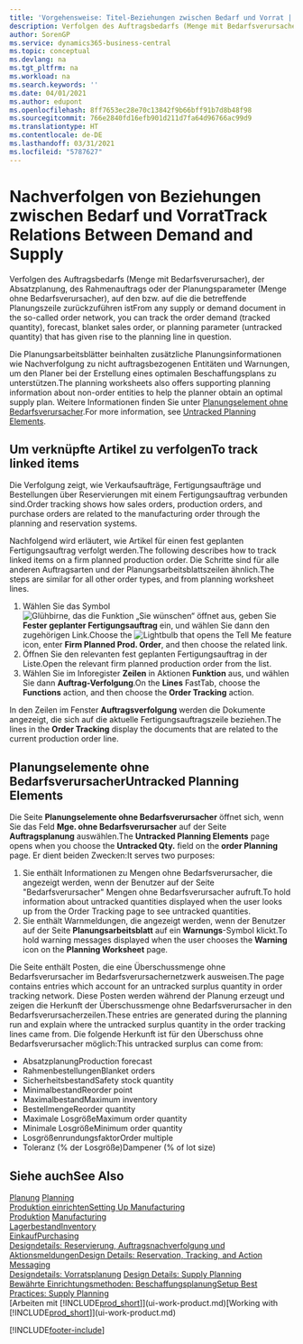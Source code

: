 ```yaml
---
title: 'Vorgehensweise: Titel-Beziehungen zwischen Bedarf und Vorrat | Microsoft Docs'
description: Verfolgen des Auftragsbedarfs (Menge mit Bedarfsverursacher), der Absatzplanung, des Rahmenauftrags oder der Planungsparameter (Menge ohne Bedarfsverursacher), auf den bzw. auf die die betreffende Planungszeile zurückzuführen ist
author: SorenGP
ms.service: dynamics365-business-central
ms.topic: conceptual
ms.devlang: na
ms.tgt_pltfrm: na
ms.workload: na
ms.search.keywords: ''
ms.date: 04/01/2021
ms.author: edupont
ms.openlocfilehash: 8ff7653ec28e70c13842f9b66bff91b7d8b48f98
ms.sourcegitcommit: 766e2840fd16efb901d211d7fa64d96766ac99d9
ms.translationtype: HT
ms.contentlocale: de-DE
ms.lasthandoff: 03/31/2021
ms.locfileid: "5787627"
---
```

# <a name="track-relations-between-demand-and-supply"></a><span data-ttu-id="dc45f-103">Nachverfolgen von Beziehungen zwischen Bedarf und Vorrat</span><span class="sxs-lookup"><span data-stu-id="dc45f-103">Track Relations Between Demand and Supply</span></span>
<span data-ttu-id="dc45f-104">Verfolgen des Auftragsbedarfs (Menge mit Bedarfsverursacher), der Absatzplanung, des Rahmenauftrags oder der Planungsparameter (Menge ohne Bedarfsverursacher), auf den bzw. auf die die betreffende Planungszeile zurückzuführen ist</span><span class="sxs-lookup"><span data-stu-id="dc45f-104">From any supply or demand document in the so-called order network, you can track the order demand (tracked quantity), forecast, blanket sales order, or planning parameter (untracked quantity) that has given rise to the planning line in question.</span></span>

<span data-ttu-id="dc45f-105">Die Planungsarbeitsblätter beinhalten zusätzliche Planungsinformationen wie Nachverfolgung zu nicht auftragsbezogenen Entitäten und Warnungen, um den Planer bei der Erstellung eines optimalen Beschaffungsplans zu unterstützen.</span><span class="sxs-lookup"><span data-stu-id="dc45f-105">The planning worksheets also offers supporting planning information about non-order entities to help the planner obtain an optimal supply plan.</span></span> <span data-ttu-id="dc45f-106">Weitere Informationen finden Sie unter [Planungselement ohne Bedarfsverursacher](production-how-track-demand-supply.md#untracked-planning-elements).</span><span class="sxs-lookup"><span data-stu-id="dc45f-106">For more information, see [Untracked Planning Elements](production-how-track-demand-supply.md#untracked-planning-elements).</span></span>

## <a name="to-track-linked-items"></a><span data-ttu-id="dc45f-107">Um verknüpfte Artikel zu verfolgen</span><span class="sxs-lookup"><span data-stu-id="dc45f-107">To track linked items</span></span>
<span data-ttu-id="dc45f-108">Die Verfolgung zeigt, wie Verkaufsaufträge, Fertigungsaufträge und Bestellungen über Reservierungen mit einem Fertigungsauftrag verbunden sind.</span><span class="sxs-lookup"><span data-stu-id="dc45f-108">Order tracking shows how sales orders, production orders, and purchase orders are related to the manufacturing order through the planning and reservation systems.</span></span>

<span data-ttu-id="dc45f-109">Nachfolgend wird erläutert, wie Artikel für einen fest geplanten Fertigungsauftrag verfolgt werden.</span><span class="sxs-lookup"><span data-stu-id="dc45f-109">The following describes how to track linked items on a firm planned production order.</span></span> <span data-ttu-id="dc45f-110">Die Schritte sind für alle anderen Auftragsarten und der Planungsarbeitsblattszeilen ähnlich.</span><span class="sxs-lookup"><span data-stu-id="dc45f-110">The steps are similar for all other order types, and from planning worksheet lines.</span></span>

1. <span data-ttu-id="dc45f-111">Wählen Sie das Symbol ![Glühbirne, das die Funktion „Sie wünschen“ öffnet](media/ui-search/search_small.png "Was möchten Sie tun?") aus, geben Sie **Fester geplanter Fertigungsauftrag** ein, und wählen Sie dann den zugehörigen Link.</span><span class="sxs-lookup"><span data-stu-id="dc45f-111">Choose the ![Lightbulb that opens the Tell Me feature](media/ui-search/search_small.png "Tell me what you want to do") icon, enter **Firm Planned Prod. Order**, and then choose the related link.</span></span>
2. <span data-ttu-id="dc45f-112">Öffnen Sie den relevanten fest geplanten Fertigungsauftrag in der Liste.</span><span class="sxs-lookup"><span data-stu-id="dc45f-112">Open the relevant firm planned production order from the list.</span></span>
3. <span data-ttu-id="dc45f-113">Wählen Sie im Inforegister **Zeilen** in Aktionen **Funktion** aus, und wählen Sie dann **Auftrag-Verfolgung**.</span><span class="sxs-lookup"><span data-stu-id="dc45f-113">On the **Lines** FastTab, choose the **Functions** action, and then choose the **Order Tracking** action.</span></span>

<span data-ttu-id="dc45f-114">In den Zeilen im Fenster **Auftragsverfolgung** werden die Dokumente angezeigt, die sich auf die aktuelle Fertigungsauftragszeile beziehen.</span><span class="sxs-lookup"><span data-stu-id="dc45f-114">The lines in the **Order Tracking** display the documents that are related to the current production order line.</span></span>

## <a name="untracked-planning-elements"></a><span data-ttu-id="dc45f-115">Planungselemente ohne Bedarfsverursacher</span><span class="sxs-lookup"><span data-stu-id="dc45f-115">Untracked Planning Elements</span></span>
<span data-ttu-id="dc45f-116">Die Seite **Planungselemente ohne Bedarfsverursacher** öffnet sich, wenn Sie das Feld **Mge. ohne Bedarfsverursacher** auf der Seite **Auftragsplanung** auswählen.</span><span class="sxs-lookup"><span data-stu-id="dc45f-116">The **Untracked Planning Elements** page opens when you choose the **Untracked Qty.** field on the **order Planning** page.</span></span> <span data-ttu-id="dc45f-117">Er dient beiden Zwecken:</span><span class="sxs-lookup"><span data-stu-id="dc45f-117">It serves two purposes:</span></span>

1. <span data-ttu-id="dc45f-118">Sie enthält Informationen zu Mengen ohne Bedarfsverursacher, die angezeigt werden, wenn der Benutzer auf der Seite "Bedarfsverursacher" Mengen ohne Bedarfsverursacher aufruft.</span><span class="sxs-lookup"><span data-stu-id="dc45f-118">To hold information about untracked quantities displayed when the user looks up from the Order Tracking page to see untracked quantities.</span></span>
2. <span data-ttu-id="dc45f-119">Sie enthält Warnmeldungen, die angezeigt werden, wenn der Benutzer auf der Seite **Planungsarbeitsblatt** auf ein **Warnungs**-Symbol klickt.</span><span class="sxs-lookup"><span data-stu-id="dc45f-119">To hold warning messages displayed when the user chooses the **Warning** icon on the **Planning Worksheet** page.</span></span>

<span data-ttu-id="dc45f-120">Die Seite enthält Posten, die eine Überschussmenge ohne Bedarfsverursacher im Bedarfsverursachernetzwerk ausweisen.</span><span class="sxs-lookup"><span data-stu-id="dc45f-120">The page contains entries which account for an untracked surplus quantity in order tracking network.</span></span> <span data-ttu-id="dc45f-121">Diese Posten werden während der Planung erzeugt und zeigen die Herkunft der Überschussmenge ohne Bedarfsverursacher in den Bedarfsverursacherzeilen.</span><span class="sxs-lookup"><span data-stu-id="dc45f-121">These entries are generated during the planning run and explain where the untracked surplus quantity in the order tracking lines came from.</span></span> <span data-ttu-id="dc45f-122">Die folgende Herkunft ist für den Überschuss ohne Bedarfsverursacher möglich:</span><span class="sxs-lookup"><span data-stu-id="dc45f-122">This untracked surplus can come from:</span></span>

- <span data-ttu-id="dc45f-123">Absatzplanung</span><span class="sxs-lookup"><span data-stu-id="dc45f-123">Production forecast</span></span>
- <span data-ttu-id="dc45f-124">Rahmenbestellungen</span><span class="sxs-lookup"><span data-stu-id="dc45f-124">Blanket orders</span></span>
- <span data-ttu-id="dc45f-125">Sicherheitsbestand</span><span class="sxs-lookup"><span data-stu-id="dc45f-125">Safety stock quantity</span></span>
- <span data-ttu-id="dc45f-126">Minimalbestand</span><span class="sxs-lookup"><span data-stu-id="dc45f-126">Reorder point</span></span>
- <span data-ttu-id="dc45f-127">Maximalbestand</span><span class="sxs-lookup"><span data-stu-id="dc45f-127">Maximum inventory</span></span>
- <span data-ttu-id="dc45f-128">Bestellmenge</span><span class="sxs-lookup"><span data-stu-id="dc45f-128">Reorder quantity</span></span>
- <span data-ttu-id="dc45f-129">Maximale Losgröße</span><span class="sxs-lookup"><span data-stu-id="dc45f-129">Maximum order quantity</span></span>
- <span data-ttu-id="dc45f-130">Minimale Losgröße</span><span class="sxs-lookup"><span data-stu-id="dc45f-130">Minimum order quantity</span></span>
- <span data-ttu-id="dc45f-131">Losgrößenrundungsfaktor</span><span class="sxs-lookup"><span data-stu-id="dc45f-131">Order multiple</span></span>
- <span data-ttu-id="dc45f-132">Toleranz (% der Losgröße)</span><span class="sxs-lookup"><span data-stu-id="dc45f-132">Dampener (% of lot size)</span></span>

## <a name="see-also"></a><span data-ttu-id="dc45f-133">Siehe auch</span><span class="sxs-lookup"><span data-stu-id="dc45f-133">See Also</span></span>  
<span data-ttu-id="dc45f-134">[Planung](production-planning.md) </span><span class="sxs-lookup"><span data-stu-id="dc45f-134">[Planning](production-planning.md) </span></span>  
[<span data-ttu-id="dc45f-135">Produktion einrichten</span><span class="sxs-lookup"><span data-stu-id="dc45f-135">Setting Up Manufacturing</span></span>](production-configure-production-processes.md)  
<span data-ttu-id="dc45f-136">[Produktion](production-manage-manufacturing.md)  </span><span class="sxs-lookup"><span data-stu-id="dc45f-136">[Manufacturing](production-manage-manufacturing.md)  </span></span>  
[<span data-ttu-id="dc45f-137">Lagerbestand</span><span class="sxs-lookup"><span data-stu-id="dc45f-137">Inventory</span></span>](inventory-manage-inventory.md)  
[<span data-ttu-id="dc45f-138">Einkauf</span><span class="sxs-lookup"><span data-stu-id="dc45f-138">Purchasing</span></span>](purchasing-manage-purchasing.md)  
[<span data-ttu-id="dc45f-139">Designdetails: Reservierung, Auftragsnachverfolgung und Aktionsmeldungen</span><span class="sxs-lookup"><span data-stu-id="dc45f-139">Design Details: Reservation, Tracking, and Action Messaging</span></span>](design-details-reservation-order-tracking-and-action-messaging.md)  
<span data-ttu-id="dc45f-140">[Designdetails: Vorratsplanung](design-details-supply-planning.md) </span><span class="sxs-lookup"><span data-stu-id="dc45f-140">[Design Details: Supply Planning](design-details-supply-planning.md) </span></span>  
[<span data-ttu-id="dc45f-141">Bewährte Einrichtungsmethoden: Beschaffungsplanung</span><span class="sxs-lookup"><span data-stu-id="dc45f-141">Setup Best Practices: Supply Planning</span></span>](setup-best-practices-supply-planning.md)  
<span data-ttu-id="dc45f-142">[Arbeiten mit [!INCLUDE[prod_short](includes/prod_short.md)]](ui-work-product.md)</span><span class="sxs-lookup"><span data-stu-id="dc45f-142">[Working with [!INCLUDE[prod_short](includes/prod_short.md)]](ui-work-product.md)</span></span>


[!INCLUDE[footer-include](includes/footer-banner.md)]